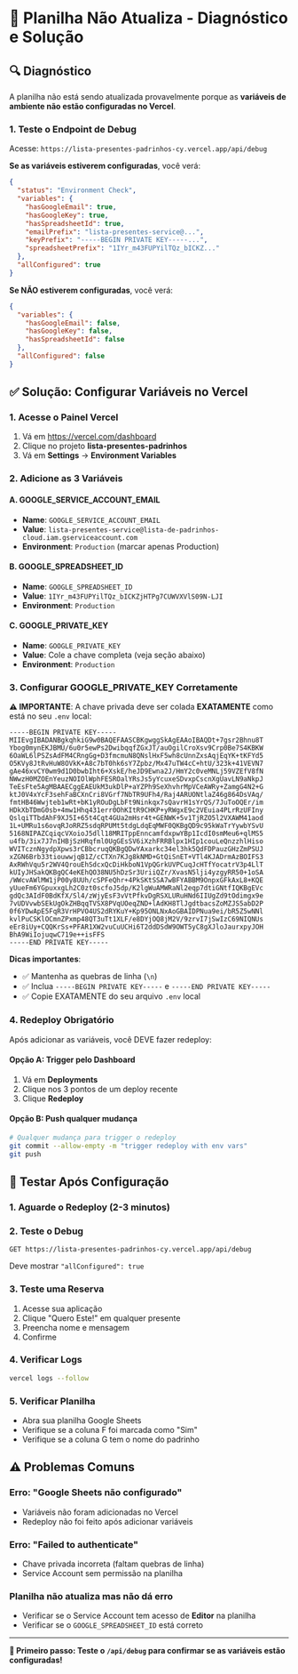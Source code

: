 # 🔧 Planilha Não Atualiza - Diagnóstico e Solução

## 🔍 Diagnóstico

A planilha não está sendo atualizada provavelmente porque as **variáveis de ambiente não estão configuradas no Vercel**.

### 1. **Teste o Endpoint de Debug**
Acesse: `https://lista-presentes-padrinhos-cy.vercel.app/api/debug`

**Se as variáveis estiverem configuradas**, você verá:
```json
{
  "status": "Environment Check",
  "variables": {
    "hasGoogleEmail": true,
    "hasGoogleKey": true,
    "hasSpreadsheetId": true,
    "emailPrefix": "lista-presentes-service@...",
    "keyPrefix": "-----BEGIN PRIVATE KEY-----...",
    "spreadsheetPrefix": "1IYr_m43FUPYilTQz_bICKZ..."
  },
  "allConfigured": true
}
```

**Se NÃO estiverem configuradas**, você verá:
```json
{
  "variables": {
    "hasGoogleEmail": false,
    "hasGoogleKey": false,
    "hasSpreadsheetId": false
  },
  "allConfigured": false
}
```

## ✅ Solução: Configurar Variáveis no Vercel

### 1. **Acesse o Painel Vercel**
1. Vá em https://vercel.com/dashboard
2. Clique no projeto **lista-presentes-padrinhos**
3. Vá em **Settings** → **Environment Variables**

### 2. **Adicione as 3 Variáveis**

#### A. **GOOGLE_SERVICE_ACCOUNT_EMAIL**
- **Name**: `GOOGLE_SERVICE_ACCOUNT_EMAIL`
- **Value**: `lista-presentes-service@lista-de-padrinhos-cloud.iam.gserviceaccount.com`
- **Environment**: `Production` (marcar apenas Production)

#### B. **GOOGLE_SPREADSHEET_ID**
- **Name**: `GOOGLE_SPREADSHEET_ID`
- **Value**: `1IYr_m43FUPYilTQz_bICKZjHTPg7CUWVXVlS09N-LJI`
- **Environment**: `Production`

#### C. **GOOGLE_PRIVATE_KEY**
- **Name**: `GOOGLE_PRIVATE_KEY`
- **Value**: Cole a chave completa (veja seção abaixo)
- **Environment**: `Production`

### 3. **Configurar GOOGLE_PRIVATE_KEY Corretamente**

**⚠️ IMPORTANTE**: A chave privada deve ser colada **EXATAMENTE** como está no seu `.env` local:

```
-----BEGIN PRIVATE KEY-----
MIIEvgIBADANBgkqhkiG9w0BAQEFAASCBKgwggSkAgEAAoIBAQDt+7gsr2Bhnu8T
Ybog0mynEKJBMU/6u0r5ewPs2DwibqqfZGxJT/auOgilCroXsv9Crp0Be7S4KBKW
6OaWL6lPSZsAdFM4CRngGg+D3fmcmuN8QNslHxF5wh8cUnnZxsAqjEqYK+tKFYd5
O5KVy8JtRvHuW8OVkK+A8c7bT0hk6sY7Zpbz/Mx47uTW4cC+htU/323k+41VEVN7
gAe46xvCY0wm9d1D0bwbIht6+XskE/heJD9Ewna2J/HmY2c0veMNLj59VZEfV8fN
NWwzH0MZOEnYeuzNOIOlWphFESROalYRsJs5yYcuxeSDvxpCscnXgUavLN9aNkpJ
TeEsFte5AgMBAAECggEAEUkM3ukDlP+aYZPh9SeXhvhrMpVCeAWRy+ZamgG4N2+G
ktJ0V4xYcF3sehFaBCXnCri8VGrf7NbTR9UFh4/Raj4ARUONtlaZ46g864DsVAq/
fmtHB46Wwjteb1wRt+bK1yROuDgLbFt9Ninkqx7sQavrH1sYrQS/7JuToOQEr/im
HDkXbTDmG0sb+4mw1Hhq431err0OhKItR9CHKP+yRWgxE9c2VEuia4PLrRzUFIny
QslqiTTbdAhF9XJ5I+65t4Cqt4GUa2mHsr4t+GENWK+5v1TjRZO5l2VXAWM41aod
1L+UMRu1s6ovqRJoRRZ5sdqRPUMt5tdgLdqEqMWF0QKBgQD9c95kWaTrYywbYSvU
5168NIPAZCqiqcVXoioJ5dll18MRITppEnncamfdxpwYBp1IcdI0smMeu6+qlMS5
u4fb/3ix7J7nIHBjSzHRqfml0UgGEsSV6iXzhFRRBlpx1HIp1couLeQnzzhlHiso
WVITcznNgydpXpws3rCBbcruqQKBgQDwYAxarkc34el3hk5QdFDPauzGHzZmPSUJ
xZGN6Brb33tiouwwjqB1Z/cCTXn7KJg8kNMD+GtQiSnET+VTl4KJADrmAzBOIFS3
AxRWhVqu5r2WV4QrouEhSdcxQcDiHkboN1VpQGrkUVPCuqJcHTfYocatrV3p4LlT
kUIyJHSakQKBgQC4eKEhQO38NU5hDzSr3UriiQZr/XvasN5lji4yzgyRR50+1oSA
/WWcvAWlMW1jP00y8UUh/cSPFeQhr+4PkSKtSSA7wBFYABBM9OnpxGFkAxL8+KQE
yUueFm6YGpuxxgLh2C0zt0scfoJ5dp/K2lgWuAMWRaNl2eqp7dtiGNtfIQKBgEVc
gdQc3AIdF0BdKfX/Sl4/zWjyEsF3vVtPfkvDgRSXLURuHNd6IIUgZd9tOdimgx9e
7vUDVvwbSEkUgOkZHBqqTVSX8PVqUOeqZND+lAdKH8TlJgdtbacsZoMZJS5abD2P
0f6YDwApE5FqR3VrHPVO4US2dRYKuY+Kp95ONLNxAoGBAIDPNua9ei/bR5Z5wNNl
kvlPuCSKlOCmnZPxmp48QT3uTt1XLF/e8DYjOQ8jM2V/9zrvI7jSwIzC69NIQNUs
eEr8iUy+CQQKrSs+PFAR1XW2vuCuUCHi6T2ddDSdW9OWT5yC8gXJloJaurxpyJOH
BhA9WiIojuqwC719e++isFFS
-----END PRIVATE KEY-----
```

**Dicas importantes**:
- ✅ Mantenha as quebras de linha (`\n`)
- ✅ Inclua `-----BEGIN PRIVATE KEY-----` e `-----END PRIVATE KEY-----`
- ✅ Copie EXATAMENTE do seu arquivo `.env` local

### 4. **Redeploy Obrigatório**

Após adicionar as variáveis, você DEVE fazer redeploy:

#### Opção A: **Trigger pelo Dashboard**
1. Vá em **Deployments**
2. Clique nos 3 pontos de um deploy recente
3. Clique **Redeploy**

#### Opção B: **Push qualquer mudança**
```bash
# Qualquer mudança para trigger o redeploy
git commit --allow-empty -m "trigger redeploy with env vars"
git push
```

## 🧪 Testar Após Configuração

### 1. **Aguarde o Redeploy** (2-3 minutos)

### 2. **Teste o Debug**
```
GET https://lista-presentes-padrinhos-cy.vercel.app/api/debug
```
Deve mostrar `"allConfigured": true`

### 3. **Teste uma Reserva**
1. Acesse sua aplicação
2. Clique "Quero Este!" em qualquer presente
3. Preencha nome e mensagem
4. Confirme

### 4. **Verificar Logs**
```bash
vercel logs --follow
```

### 5. **Verificar Planilha**
- Abra sua planilha Google Sheets
- Verifique se a coluna F foi marcada como "Sim"
- Verifique se a coluna G tem o nome do padrinho

## ⚠️ Problemas Comuns

### Erro: "Google Sheets não configurado"
- Variáveis não foram adicionadas no Vercel
- Redeploy não foi feito após adicionar variáveis

### Erro: "Failed to authenticate"
- Chave privada incorreta (faltam quebras de linha)
- Service Account sem permissão na planilha

### Planilha não atualiza mas não dá erro
- Verificar se o Service Account tem acesso de **Editor** na planilha
- Verificar se o `GOOGLE_SPREADSHEET_ID` está correto

---

**🎯 Primeiro passo: Teste o `/api/debug` para confirmar se as variáveis estão configuradas!**
